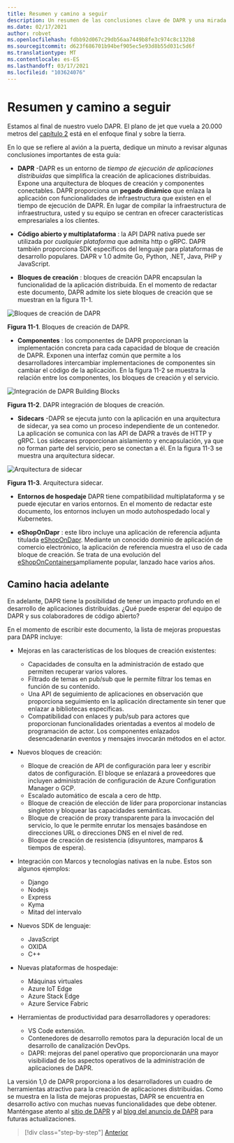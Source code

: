 ```yaml
---
title: Resumen y camino a seguir
description: Un resumen de las conclusiones clave de DAPR y una mirada hacia adelante.
ms.date: 02/17/2021
author: robvet
ms.openlocfilehash: fdbb92d067c29db56aa7449b8fe3c974c8c132b8
ms.sourcegitcommit: d623f686701b94bef905ec5e93d8b55d031c5d6f
ms.translationtype: MT
ms.contentlocale: es-ES
ms.lasthandoff: 03/17/2021
ms.locfileid: "103624076"
---
```

# <a name="summary-and-the-road-ahead"></a>Resumen y camino a seguir

Estamos al final de nuestro vuelo DAPR. El plano de jet que vuela a 20.000 metros del [capítulo 2](dapr-at-20000-feet.md) está en el enfoque final y sobre la tierra.

En lo que se refiere al avión a la puerta, dedique un minuto a revisar algunas conclusiones importantes de esta guía:

- **DAPR** -DAPR es un entorno de *tiempo de ejecución de aplicaciones distribuidas* que simplifica la creación de aplicaciones distribuidas. Expone una arquitectura de bloques de creación y componentes conectables. DAPR proporciona un **pegado dinámico** que enlaza la aplicación con funcionalidades de infraestructura que existen en el tiempo de ejecución de DAPR. En lugar de compilar la infraestructura de infraestructura, usted y su equipo se centran en ofrecer características empresariales a los clientes.

- **Código abierto y multiplataforma** : la API DAPR nativa puede ser utilizada por *cualquier plataforma* que admita http o gRPC. DAPR también proporciona SDK específicos del lenguaje para plataformas de desarrollo populares. DAPR v 1.0 admite Go, Python, .NET, Java, PHP y JavaScript.

- **Bloques de creación** : bloques de creación DAPR encapsulan la funcionalidad de la aplicación distribuida. En el momento de redactar este documento, DAPR admite los siete bloques de creación que se muestran en la figura 11-1.

![Bloques de creación de DAPR](./media/dapr-at-20000-feet/building-blocks.png)

**Figura 11-1**. Bloques de creación de DAPR.

- **Componentes** : los componentes de DAPR proporcionan la implementación concreta para cada capacidad de bloque de creación de DAPR. Exponen una interfaz común que permite a los desarrolladores intercambiar implementaciones de componentes sin cambiar el código de la aplicación. En la figura 11-2 se muestra la relación entre los componentes, los bloques de creación y el servicio.

![Integración de DAPR Building Blocks](./media/dapr-at-20000-feet/building-blocks-integration.png)

**Figura 11-2**. DAPR integración de bloques de creación.

- **Sidecars** -DAPR se ejecuta junto con la aplicación en una arquitectura de sidecar, ya sea como un proceso independiente de un contenedor. La aplicación se comunica con las API de DAPR a través de HTTP y gRPC. Los sidecares proporcionan aislamiento y encapsulación, ya que no forman parte del servicio, pero se conectan a él. En la figura 11-3 se muestra una arquitectura sidecar.

![Arquitectura de sidecar](./media/dapr-at-20000-feet/sidecar-generic.png)

**Figura 11-3**. Arquitectura sidecar.

- **Entornos de hospedaje** DAPR tiene compatibilidad multiplataforma y se puede ejecutar en varios entornos. En el momento de redactar este documento, los entornos incluyen un modo autohospedado local y Kubernetes.

- **eShopOnDapr** : este libro incluye una aplicación de referencia adjunta titulada [eShopOnDapr](https://github.com/dotnet-architecture/eShopOnDapr). Mediante un conocido dominio de aplicación de comercio electrónico, la aplicación de referencia muestra el uso de cada bloque de creación. Se trata de una evolución del [eShopOnContainers](https://github.com/dotnet-architecture/eShopOnContainers)ampliamente popular, lanzado hace varios años.

## <a name="the-road-ahead"></a>Camino hacia adelante

En adelante, DAPR tiene la posibilidad de tener un impacto profundo en el desarrollo de aplicaciones distribuidas. ¿Qué puede esperar del equipo de DAPR y sus colaboradores de código abierto?

En el momento de escribir este documento, la lista de mejoras propuestas para DAPR incluye:

- Mejoras en las características de los bloques de creación existentes:
  - Capacidades de consulta en la administración de estado que permiten recuperar varios valores.
  - Filtrado de temas en pub/sub que le permite filtrar los temas en función de su contenido.
  - Una API de seguimiento de aplicaciones en observación que proporciona seguimiento en la aplicación directamente sin tener que enlazar a bibliotecas específicas.
  - Compatibilidad con enlaces y pub/sub para actores que proporcionan funcionalidades orientadas a eventos al modelo de programación de actor. Los componentes enlazados desencadenarán eventos y mensajes invocarán métodos en el actor.

- Nuevos bloques de creación:
  - Bloque de creación de API de configuración para leer y escribir datos de configuración. El bloque se enlazará a proveedores que incluyen administración de configuración de Azure Configuration Manager o GCP.
  - Escalado automático de escala a cero de http.
  - Bloque de creación de elección de líder para proporcionar instancias singleton y bloquear las capacidades semánticas.
  - Bloque de creación de proxy transparente para la invocación del servicio, lo que le permite enrutar los mensajes basándose en direcciones URL o direcciones DNS en el nivel de red.
  - Bloque de creación de resistencia (disyuntores, mamparos & tiempos de espera).

- Integración con Marcos y tecnologías nativas en la nube. Estos son algunos ejemplos:
  - Django
  - Nodejs
  - Express
  - Kyma
  - Mitad del intervalo

- Nuevos SDK de lenguaje:
  - JavaScript
  - OXIDA
  - C++

- Nuevas plataformas de hospedaje:
  - Máquinas virtuales
  - Azure IoT Edge
  - Azure Stack Edge
  - Azure Service Fabric

- Herramientas de productividad para desarrolladores y operadores:
  - VS Code extensión.
  - Contenedores de desarrollo remotos para la depuración local de un desarrollo de canalización DevOps.
  - DAPR: mejoras del panel operativo que proporcionarán una mayor visibilidad de los aspectos operativos de la administración de aplicaciones de DAPR.

La versión 1,0 de DAPR proporciona a los desarrolladores un cuadro de herramientas atractivo para la creación de aplicaciones distribuidas. Como se muestra en la lista de mejoras propuestas, DAPR se encuentra en desarrollo activo con muchas nuevas funcionalidades que debe obtener. Manténgase atento al [sitio de DAPR](https://dapr.io/) y al [blog del anuncio de DAPR](https://cloudblogs.microsoft.com/opensource/2019/10/16/announcing-dapr-open-source-project-build-microservice-applications/) para futuras actualizaciones.

>[!div class="step-by-step"]
>[Anterior](secrets.md)
